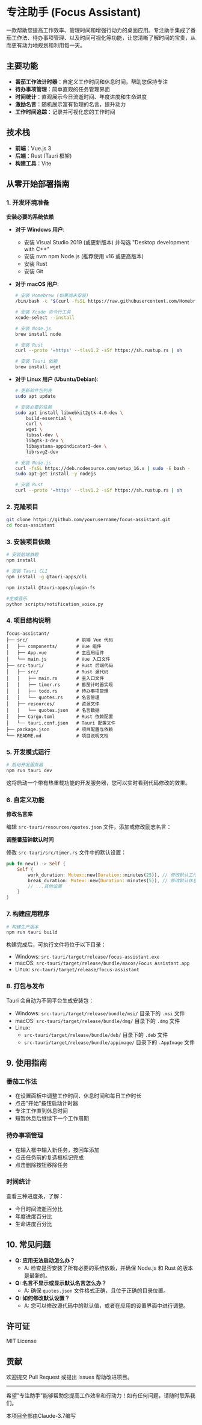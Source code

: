 # 专注助手 (Focus Assistant)

一款帮助您提高工作效率、管理时间和增强行动力的桌面应用。专注助手集成了番茄工作法、待办事项管理、以及时间可视化等功能，让您清晰了解时间的宝贵，从而更有动力地规划和利用每一天。

## 主要功能

*   **番茄工作法计时器**：自定义工作时间和休息时间，帮助您保持专注
*   **待办事项管理**：简单直观的任务管理界面
*   **时间统计**：直观展示今日流逝时间、年度进度和生命进度
*   **激励名言**：随机展示富有哲理的名言，提升动力
*   **工作时间追踪**：记录并可视化您的工作时间

## 技术栈

*   **前端**：Vue.js 3
*   **后端**：Rust (Tauri 框架)
*   **构建工具**：Vite

## 从零开始部署指南

### 1. 开发环境准备

**安装必要的系统依赖**

*   **对于 Windows 用户**:
    *   安装 Visual Studio 2019 (或更新版本) 并勾选 "Desktop development with C++"
    *   安装 nvm npm Node.js (推荐使用 v16 或更高版本)
    *   安装 Rust
    *   安装 Git
*   **对于 macOS 用户**:
    ```bash
    # 安装 Homebrew (如果尚未安装)
    /bin/bash -c "$(curl -fsSL https://raw.githubusercontent.com/Homebrew/install/HEAD/install.sh)"

    # 安装 Xcode 命令行工具
    xcode-select --install

    # 安装 Node.js
    brew install node

    # 安装 Rust
    curl --proto '=https' --tlsv1.2 -sSf https://sh.rustup.rs | sh

    # 安装 Tauri 依赖
    brew install wget
    ```
*   **对于 Linux 用户 (Ubuntu/Debian)**:

    ```bash
    # 更新软件包列表
    sudo apt update

    # 安装必要的依赖
    sudo apt install libwebkit2gtk-4.0-dev \
        build-essential \
        curl \
        wget \
        libssl-dev \
        libgtk-3-dev \
        libayatana-appindicator3-dev \
        librsvg2-dev

    # 安装 Node.js
    curl -fsSL https://deb.nodesource.com/setup_16.x | sudo -E bash -
    sudo apt-get install -y nodejs

    # 安装 Rust
    curl --proto '=https' --tlsv1.2 -sSf https://sh.rustup.rs | sh
    ```

### 2. 克隆项目

```bash
git clone https://github.com/yourusername/focus-assistant.git
cd focus-assistant
```

### 3. 安装项目依赖

```bash
# 安装前端依赖
npm install

# 安装 Tauri CLI
npm install -g @tauri-apps/cli

npm install @tauri-apps/plugin-fs

#生成音乐
python scripts/notification_voice.py
```

### 4. 项目结构说明

```
focus-assistant/
├── src/                  # 前端 Vue 代码
│   ├── components/       # Vue 组件
│   ├── App.vue           # 主应用组件
│   └── main.js           # Vue 入口文件
├── src-tauri/            # Rust 后端代码
│   ├── src/              # Rust 源代码
│   │   ├── main.rs       # 主入口文件
│   │   ├── timer.rs      # 番茄计时器实现
│   │   ├── todo.rs       # 待办事项管理
│   │   └── quotes.rs     # 名言管理
│   ├── resources/        # 资源文件
│   │   └── quotes.json   # 名言数据
│   ├── Cargo.toml        # Rust 依赖配置
│   └── tauri.conf.json   # Tauri 配置文件
├── package.json          # 项目配置与依赖
└── README.md             # 项目说明文档
```

### 5. 开发模式运行

```bash
# 启动开发服务器
npm run tauri dev
```

这将启动一个带有热重载功能的开发服务器，您可以实时看到代码修改的效果。

### 6. 自定义功能

**修改名言库**

编辑 `src-tauri/resources/quotes.json` 文件，添加或修改励志名言：

**调整番茄钟默认时间**

修改 `src-tauri/src/timer.rs` 文件中的默认设置：

```rust
pub fn new() -> Self {
    Self {
        work_duration: Mutex::new(Duration::minutes(25)), // 修改默认工作时间
        break_duration: Mutex::new(Duration::minutes(5)), // 修改默认休息时间
        // ...其他设置
    }
}
```

### 7. 构建应用程序

```bash
# 构建生产版本
npm run tauri build
```

构建完成后，可执行文件将位于以下目录：

*   Windows: `src-tauri/target/release/focus-assistant.exe`
*   macOS: `src-tauri/target/release/bundle/macos/Focus Assistant.app`
*   Linux: `src-tauri/target/release/focus-assistant`

### 8. 打包与发布

Tauri 会自动为不同平台生成安装包：

*   Windows: `src-tauri/target/release/bundle/msi/` 目录下的 `.msi` 文件
*   macOS: `src-tauri/target/release/bundle/dmg/` 目录下的 `.dmg` 文件
*   Linux:
    *   `src-tauri/target/release/bundle/deb/` 目录下的 `.deb` 文件
    *   `src-tauri/target/release/bundle/appimage/` 目录下的 `.AppImage` 文件

## 9. 使用指南

### 番茄工作法

*   在设置面板中调整工作时间、休息时间和每日工作时长
*   点击"开始"按钮启动计时器
*   专注工作直到休息时间
*   短暂休息后继续下一个工作周期

### 待办事项管理

*   在输入框中输入新任务，按回车添加
*   点击任务前的复选框标记完成
*   点击删除按钮移除任务

### 时间统计

查看三种进度条，了解：

*   今日时间流逝百分比
*   年度进度百分比
*   生命进度百分比

## 10. 常见问题

*   **Q: 应用无法启动怎么办？**
    *   A: 检查是否安装了所有必要的系统依赖，并确保 Node.js 和 Rust 的版本是最新的。
*   **Q: 名言不显示或显示默认名言怎么办？**
    *   A: 确保 `quotes.json` 文件格式正确，且位于正确的目录位置。
*   **Q: 如何修改默认设置？**
    *   A: 您可以修改源代码中的默认值，或者在应用的设置界面中进行调整。

## 许可证

MIT License

## 贡献

欢迎提交 Pull Request 或提出 Issues 帮助改进项目。

---

希望"专注助手"能够帮助您提高工作效率和行动力！如有任何问题，请随时联系我们。

本项目全部由Claude-3.7编写